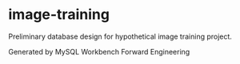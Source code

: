 # image-training

Preliminary database design for hypothetical image training project.

Generated by MySQL Workbench Forward Engineering
